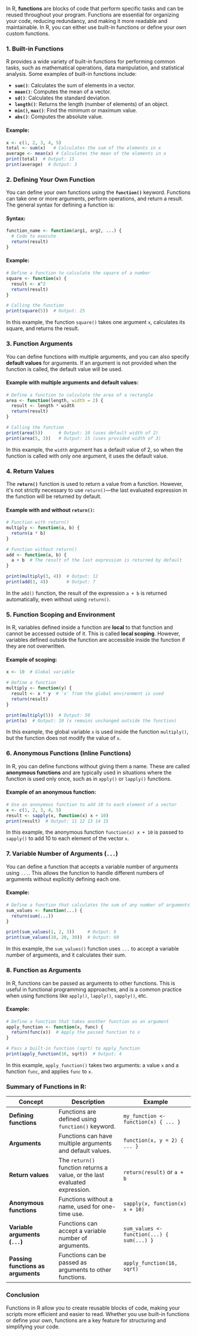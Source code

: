 In R, **functions** are blocks of code that perform specific tasks and can be reused throughout your program. Functions are essential for organizing your code, reducing redundancy, and making it more readable and maintainable. In R, you can either use built-in functions or define your own custom functions.

### 1. **Built-in Functions**

R provides a wide variety of built-in functions for performing common tasks, such as mathematical operations, data manipulation, and statistical analysis. Some examples of built-in functions include:

- **`sum()`**: Calculates the sum of elements in a vector.
- **`mean()`**: Computes the mean of a vector.
- **`sd()`**: Calculates the standard deviation.
- **`length()`**: Returns the length (number of elements) of an object.
- **`min()`, `max()`**: Find the minimum or maximum value.
- **`abs()`**: Computes the absolute value.

#### Example:
```r
x <- c(1, 2, 3, 4, 5)
total <- sum(x)   # Calculates the sum of the elements in x
average <- mean(x) # Calculates the mean of the elements in x
print(total)  # Output: 15
print(average)  # Output: 3
```

### 2. **Defining Your Own Function**

You can define your own functions using the **`function()`** keyword. Functions can take one or more arguments, perform operations, and return a result. The general syntax for defining a function is:

#### Syntax:
```r
function_name <- function(arg1, arg2, ...) {
  # Code to execute
  return(result)
}
```

#### Example:
```r
# Define a function to calculate the square of a number
square <- function(x) {
  result <- x^2
  return(result)
}

# Calling the function
print(square(5))  # Output: 25
```

In this example, the function `square()` takes one argument `x`, calculates its square, and returns the result.

### 3. **Function Arguments**

You can define functions with multiple arguments, and you can also specify **default values** for arguments. If an argument is not provided when the function is called, the default value will be used.

#### Example with multiple arguments and default values:
```r
# Define a function to calculate the area of a rectangle
area <- function(length, width = 2) {
  result <- length * width
  return(result)
}

# Calling the function
print(area(5))      # Output: 10 (uses default width of 2)
print(area(5, 3))   # Output: 15 (uses provided width of 3)
```

In this example, the `width` argument has a default value of 2, so when the function is called with only one argument, it uses the default value.

### 4. **Return Values**

The **`return()`** function is used to return a value from a function. However, it's not strictly necessary to use `return()`—the last evaluated expression in the function will be returned by default.

#### Example with and without `return()`:
```r
# Function with return()
multiply <- function(a, b) {
  return(a * b)
}

# Function without return()
add <- function(a, b) {
  a + b  # The result of the last expression is returned by default
}

print(multiply(3, 4))  # Output: 12
print(add(3, 4))       # Output: 7
```

In the `add()` function, the result of the expression `a + b` is returned automatically, even without using `return()`.

### 5. **Function Scoping and Environment**

In R, variables defined inside a function are **local** to that function and cannot be accessed outside of it. This is called **local scoping**. However, variables defined outside the function are accessible inside the function if they are not overwritten.

#### Example of scoping:
```r
x <- 10  # Global variable

# Define a function
multiply <- function(y) {
  result <- x * y  # 'x' from the global environment is used
  return(result)
}

print(multiply(5))  # Output: 50
print(x)  # Output: 10 (x remains unchanged outside the function)
```

In this example, the global variable `x` is used inside the function `multiply()`, but the function does not modify the value of `x`.

### 6. **Anonymous Functions (Inline Functions)**

In R, you can define functions without giving them a name. These are called **anonymous functions** and are typically used in situations where the function is used only once, such as in `apply()` or `lapply()` functions.

#### Example of an anonymous function:
```r
# Use an anonymous function to add 10 to each element of a vector
x <- c(1, 2, 3, 4, 5)
result <- sapply(x, function(x) x + 10)
print(result)  # Output: 11 12 13 14 15
```

In this example, the anonymous function `function(x) x + 10` is passed to `sapply()` to add 10 to each element of the vector `x`.

### 7. **Variable Number of Arguments (`...`)**

You can define a function that accepts a variable number of arguments using `...`. This allows the function to handle different numbers of arguments without explicitly defining each one.

#### Example:
```r
# Define a function that calculates the sum of any number of arguments
sum_values <- function(...) {
  return(sum(...))
}

print(sum_values(1, 2, 3))     # Output: 6
print(sum_values(10, 20, 30))  # Output: 60
```

In this example, the `sum_values()` function uses `...` to accept a variable number of arguments, and it calculates their sum.

### 8. **Function as Arguments**

In R, functions can be passed as arguments to other functions. This is useful in functional programming approaches, and is a common practice when using functions like `apply()`, `lapply()`, `sapply()`, etc.

#### Example:
```r
# Define a function that takes another function as an argument
apply_function <- function(x, func) {
  return(func(x))  # Apply the passed function to x
}

# Pass a built-in function (sqrt) to apply_function
print(apply_function(16, sqrt))  # Output: 4
```

In this example, `apply_function()` takes two arguments: a value `x` and a function `func`, and applies `func` to `x`.

### Summary of Functions in R:

| Concept                        | Description                                                                 | Example                                             |
|---------------------------------|-----------------------------------------------------------------------------|-----------------------------------------------------|
| **Defining functions**          | Functions are defined using `function()` keyword.                           | `my_function <- function(x) { ... }`                |
| **Arguments**                   | Functions can have multiple arguments and default values.                   | `function(x, y = 2) { ... }`                        |
| **Return values**               | The `return()` function returns a value, or the last evaluated expression.  | `return(result)` or `a + b`                         |
| **Anonymous functions**         | Functions without a name, used for one-time use.                           | `sapply(x, function(x) x + 10)`                     |
| **Variable arguments (`...`)**  | Functions can accept a variable number of arguments.                        | `sum_values <- function(...) { sum(...) }`          |
| **Passing functions as arguments**| Functions can be passed as arguments to other functions.                   | `apply_function(16, sqrt)`                          |

### Conclusion

Functions in R allow you to create reusable blocks of code, making your scripts more efficient and easier to read. Whether you use built-in functions or define your own, functions are a key feature for structuring and simplifying your code.
